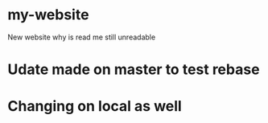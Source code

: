 # my-website
New website
why is read me still unreadable
# Udate made on master to test rebase
# Changing on local as well